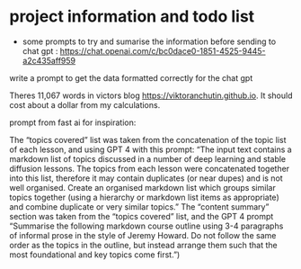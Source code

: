 # project information and todo list

- some prompts to try and sumarise the information before sending to chat gpt :  https://chat.openai.com/c/bc0dace0-1851-4525-9445-a2c435aff959

write a prompt to get the data formatted correctly for the chat gpt

Theres 11,067 words in victors blog https://viktoranchutin.github.io.  It should cost about a dollar from my calculations. 

prompt from fast ai for inspiration:

The “topics covered” list was taken from the concatenation of the topic list of each lesson, and using GPT 4 with this prompt: “The input text contains a markdown list of topics discussed in a number of deep learning and stable diffusion lessons. The topics from each lesson were concatenated together into this list, therefore it may contain duplicates (or near dupes) and is not well organised. Create an organised markdown list which groups similar topics together (using a hierarchy or markdown list items as appropriate) and combine duplicate or very similar topics.” The “content summary” section was taken from the “topics covered” list, and the GPT 4 prompt “Summarise the following markdown course outline using 3-4 paragraphs of informal prose in the style of Jeremy Howard. Do not follow the same order as the topics in the outline, but instead arrange them such that the most foundational and key topics come first.”)